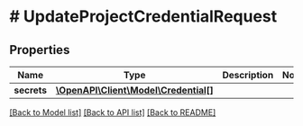 # # UpdateProjectCredentialRequest

## Properties

Name | Type | Description | Notes
------------ | ------------- | ------------- | -------------
**secrets** | [**\OpenAPI\Client\Model\Credential[]**](Credential.md) |  |

[[Back to Model list]](../../README.md#models) [[Back to API list]](../../README.md#endpoints) [[Back to README]](../../README.md)
